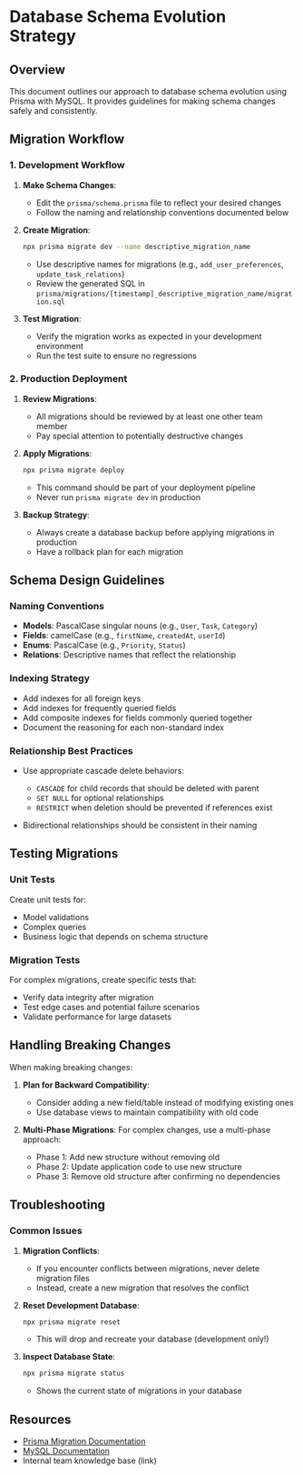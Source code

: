 # Database Schema Evolution Strategy

## Overview

This document outlines our approach to database schema evolution using Prisma with MySQL. It provides guidelines for making schema changes safely and consistently.

## Migration Workflow

### 1. Development Workflow

1. **Make Schema Changes**:
   - Edit the `prisma/schema.prisma` file to reflect your desired changes
   - Follow the naming and relationship conventions documented below

2. **Create Migration**:
   ```bash
   npx prisma migrate dev --name descriptive_migration_name
   ```
   - Use descriptive names for migrations (e.g., `add_user_preferences`, `update_task_relations`)
   - Review the generated SQL in `prisma/migrations/[timestamp]_descriptive_migration_name/migration.sql`

3. **Test Migration**:
   - Verify the migration works as expected in your development environment
   - Run the test suite to ensure no regressions

### 2. Production Deployment

1. **Review Migrations**:
   - All migrations should be reviewed by at least one other team member
   - Pay special attention to potentially destructive changes

2. **Apply Migrations**:
   ```bash
   npx prisma migrate deploy
   ```
   - This command should be part of your deployment pipeline
   - Never run `prisma migrate dev` in production

3. **Backup Strategy**:
   - Always create a database backup before applying migrations in production
   - Have a rollback plan for each migration

## Schema Design Guidelines

### Naming Conventions

- **Models**: PascalCase singular nouns (e.g., `User`, `Task`, `Category`)
- **Fields**: camelCase (e.g., `firstName`, `createdAt`, `userId`)
- **Enums**: PascalCase (e.g., `Priority`, `Status`)
- **Relations**: Descriptive names that reflect the relationship

### Indexing Strategy

- Add indexes for all foreign keys
- Add indexes for frequently queried fields
- Add composite indexes for fields commonly queried together
- Document the reasoning for each non-standard index

### Relationship Best Practices

- Use appropriate cascade delete behaviors:
  - `CASCADE` for child records that should be deleted with parent
  - `SET NULL` for optional relationships
  - `RESTRICT` when deletion should be prevented if references exist

- Bidirectional relationships should be consistent in their naming

## Testing Migrations

### Unit Tests

Create unit tests for:
- Model validations
- Complex queries
- Business logic that depends on schema structure

### Migration Tests

For complex migrations, create specific tests that:
- Verify data integrity after migration
- Test edge cases and potential failure scenarios
- Validate performance for large datasets

## Handling Breaking Changes

When making breaking changes:

1. **Plan for Backward Compatibility**:
   - Consider adding a new field/table instead of modifying existing ones
   - Use database views to maintain compatibility with old code

2. **Multi-Phase Migrations**:
   For complex changes, use a multi-phase approach:
   - Phase 1: Add new structure without removing old
   - Phase 2: Update application code to use new structure
   - Phase 3: Remove old structure after confirming no dependencies

## Troubleshooting

### Common Issues

1. **Migration Conflicts**:
   - If you encounter conflicts between migrations, never delete migration files
   - Instead, create a new migration that resolves the conflict

2. **Reset Development Database**:
   ```bash
   npx prisma migrate reset
   ```
   - This will drop and recreate your database (development only!)

3. **Inspect Database State**:
   ```bash
   npx prisma migrate status
   ```
   - Shows the current state of migrations in your database

## Resources

- [Prisma Migration Documentation](https://www.prisma.io/docs/concepts/components/prisma-migrate)
- [MySQL Documentation](https://dev.mysql.com/doc/)
- Internal team knowledge base (link) 